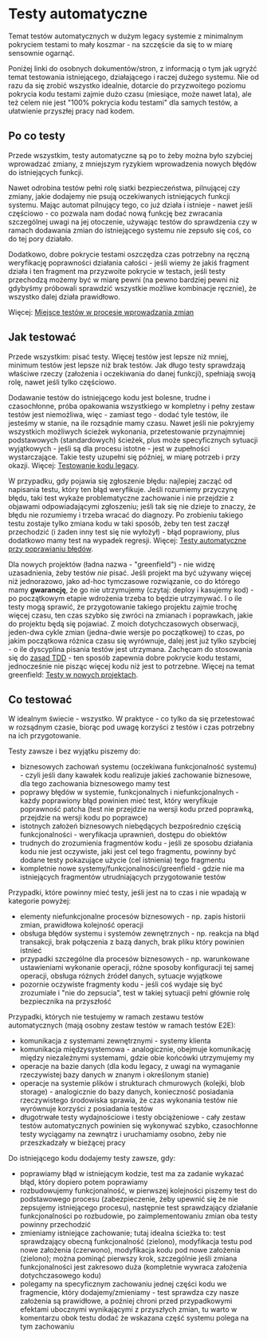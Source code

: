 # Testy automatyczne
Temat testów automatycznych w dużym legacy systemie z minimalnym pokryciem testami to mały koszmar - na szczęście da się to w miarę sensownie ogarnąć.

Poniżej linki do osobnych dokumentów/stron, z informacją o tym jak ugryźć temat testowania istniejącego, działającego i raczej dużego systemu. Nie od razu da się zrobić wszystko idealnie, dotarcie do przyzwoitego poziomu pokrycia kodu testami zajmie dużo czasu (miesiące, może nawet lata), ale też celem nie jest "100% pokrycia kodu testami" dla samych testów, a ułatwienie przyszłej pracy nad kodem.

## Po co testy
Przede wszystkim, testy automatyczne są po to żeby można było szybciej wprowadzać zmiany, z mniejszym ryzykiem wprowadzenia nowych błędów do istniejących funkcji.

Nawet odrobina testów pełni rolę siatki bezpieczeństwa, pilnującej czy zmiany, jakie dodajemy nie psują oczekiwanych istniejących funkcji systemu. Mając automat pilnujący tego, co już działa i istnieje - nawet jeśli częściowo - co pozwala nam dodać nową funkcję bez zwracania szczególnej uwagi na jej otoczenie, używając testów do sprawdzenia czy w ramach dodawania zmian do istniejącego systemu nie zepsuło się coś, co do tej pory działało.

Dodatkowo, dobre pokrycie testami oszczędza czas potrzebny na ręczną weryfikację poprawności działania całości - jeśli wiemy że jakiś fragment działa i ten fragment ma przyzwoite pokrycie w testach, jeśli testy przechodzą możemy być w miarę pewni (na pewno bardziej pewni niż gdybyśmy próbowali sprawdzić wszystkie możliwe kombinacje ręcznie), że wszystko dalej działa prawidłowo.

Więcej: [Miejsce testów w procesie wprowadzania zmian](rola_testow.md)

## Jak testować
Przede wszystkim: pisać testy. Więcej testów jest lepsze niż mniej, minimum testów jest lepsze niż brak testów. Jak długo testy sprawdzają właściwe rzeczy (założenia i oczekiwania do danej funkcji), spełniają swoją rolę, nawet jeśli tylko częściowo.

Dodawanie testów do istniejącego kodu jest bolesne, trudne i czasochłonne, próba opakowania wszystkiego w kompletny i pełny zestaw testów jest niemożliwa, więc - zamiast tego - dodać tyle testów, ile jesteśmy w stanie, na ile rozsądnie mamy czasu. Nawet jeśli nie pokryjemy wszystkich możliwych ścieżek wykonania, przetestowanie przynajmniej podstawowych (standardowych) ścieżek, plus może specyficznych sytuacji wyjątkowych - jeśli są dla procesu istotne - jest w zupełności wystarczające. Takie testy uzupełni się później, w miarę potrzeb i przy okazji. Więcej: [Testowanie kodu legacy](procedury/legacy.md).

W przypadku, gdy pojawia się zgłoszenie błędu: najlepiej zacząć od napisania testu, który ten błąd weryfikuje. Jeśli rozumiemy przyczynę błędu, taki test wykaże problematyczne zachowanie i nie przejdzie z objawami odpowiadającymi zgłoszeniu; jeśli tak się nie dzieje to znaczy, że błędu nie rozumiemy i trzeba wracać do diagnozy. Po zrobieniu takiego testu zostaje tylko zmiana kodu w taki sposób, żeby ten test zaczął przechodzić (i żaden inny test się nie wyłożył) - błąd poprawiony, plus dodatkowo mamy test na wypadek regresji. Więcej: [Testy automatyczne przy poprawianiu błędów](procedury/bugfix.md).

Dla nowych projektów (ładna nazwa - "greenfield") - nie widzę uzasadnienia, żeby testów *nie* pisać. Jeśli projekt ma być używany więcej niż jednorazowo, jako ad-hoc tymczasowe rozwiązanie, co do którego mamy **gwarancję**, że go nie utrzymujemy (czytaj: deploy i kasujemy kod) - po początkowym etapie wdrożenia trzeba to będzie utrzymywać. I o ile testy mogą sprawić, że przygotowanie takiego projektu zajmie trochę więcej czasu, ten czas szybko się zwróci na zmianach i poprawkach, jakie do projektu będą się pojawiać. Z moich dotychczasowych obserwacji, jeden-dwa cykle zmian (jedna-dwie wersje po początkowej) to czas, po jakim początkowa różnica czasu się wyrównuje, dalej jest już tylko szybciej - o ile dyscyplina pisania testów jest utrzymana. Zachęcam do stosowania się do [zasad TDD](tdd.md) - ten sposób zapewnia dobre pokrycie kodu testami, jednocześnie nie pisząc więcej kodu niż jest to potrzebne. Więcej na temat greenfield: [Testy w nowych projektach](procedury/greenfield.md).

## Co testować
W idealnym świecie - wszystko. W praktyce - co tylko da się przetestować w rozsądnym czasie, biorąc pod uwagę korzyści z testów i czas potrzebny na ich przygotowanie. 

Testy zawsze i bez wyjątku piszemy do:
- biznesowych zachowań systemu (oczekiwana funkcjonalność systemu) - czyli jeśli dany kawałek kodu realizuje jakieś zachowanie biznesowe, dla tego zachowania biznesowego mamy test
- poprawy błędów w systemie, funkcjonalnych i niefunkcjonalnych - każdy poprawiony błąd powinien mieć test, który weryfikuje poprawność patcha (test nie przejdzie na wersji kodu przed poprawką, przejdzie na wersji kodu po poprawce)
- istotnych założeń biznesowych niebędących bezpośrednio częścią funkcjonalności - weryfikacja uprawnień, dostępu do obiektów
- trudnych do zrozumienia fragmentów kodu - jeśli ze sposobu działania kodu nie jest oczywiste, jaki jest cel tego fragmentu, powinny być dodane testy pokazujące użycie (cel istnienia) tego fragmentu
- kompletnie nowe systemy/funkcjonalności/greenfield - gdzie nie ma istniejących fragmentów utrudniających przygotowanie testów

Przypadki, które powinny mieć testy, jeśli jest na to czas i nie wpadają w kategorie powyżej:
- elementy niefunkcjonalne procesów biznesowych - np. zapis historii zmian, prawidłowa kolejność operacji
- obsługa błędów systemu i systemów zewnętrznych - np. reakcja na błąd transakcji, brak połączenia z bazą danych, brak pliku który powinien istnieć
- przypadki szczególne dla procesów biznesowych - np. warunkowane ustawieniami wykonanie operacji, różne sposoby konfiguracji tej samej operacji, obsługa różnych źródeł danych, sytuacje wyjątkowe
- pozornie oczywiste fragmenty kodu - jeśli coś wydaje się być zrozumiałe i "nie do zepsucia", test w takiej sytuacji pełni głównie rolę bezpiecznika na przyszłość

Przypadki, których nie testujemy w ramach zestawu testów automatycznych (mają osobny zestaw testów w ramach testów E2E):
- komunikacja z systemami zewnętrznymi - systemy klienta
- komunikacja międzysystemowa - analogicznie, obejmuje komunikację między niezależnymi systemami, gdzie obie końcówki utrzymujemy my
- operacje na bazie danych (dla kodu legacy, z uwagi na wymaganie rzeczywistej bazy danych w znanym i określonym stanie)
- operacje na systemie plików i strukturach chmurowych (kolejki, blob storage) - analogicznie do bazy danych, konieczność posiadania rzeczywistego środowiska sprawia, że czas wykonania testów nie wyrównuje korzyści z posiadania testów
- długotrwałe testy wydajnościowe i testy obciążeniowe - cały zestaw testów automatycznych powinien się wykonywać szybko, czasochłonne testy wyciągamy na zewnątrz i uruchamiamy osobno, żeby nie przeszkadzały w bieżącej pracy

Do istniejącego kodu dodajemy testy zawsze, gdy:
- poprawiamy błąd w istniejącym kodzie, test ma za zadanie wykazać błąd, który dopiero potem poprawiamy
- rozbudowujemy funkcjonalność, w pierwszej kolejności piszemy test do podstawowego procesu (zabezpieczenie, żeby upewnić się że nie zepsujemy istniejącego procesu), następnie test sprawdzający działanie funkcjonalności po rozbudowie, po zaimplementowaniu zmian oba testy powinny przechodzić
- zmieniamy istniejące zachowanie; tutaj idealna ścieżka to: test sprawdzający obecną funkcjonalność (zielono), modyfikacja testu pod nowe założenia (czerwono), modyfikacja kodu pod nowe założenia (zielono); można pominąć pierwszy krok, szczególnie jeśli zmiana funkcjonalności jest zakresowo duża (kompletnie wywraca założenia dotychczasowego kodu)
- polegamy na specyficznym zachowaniu jednej części kodu we fragmencie, który dodajemy/zmieniamy - test sprawdza czy nasze założenia są prawidłowe, a poźniej chroni przed przypadkowymi efektami ubocznymi wynikającymi z przyszłych zmian, tu warto w komentarzu obok testu dodać że wskazana część systemu polega na tym zachowaniu


